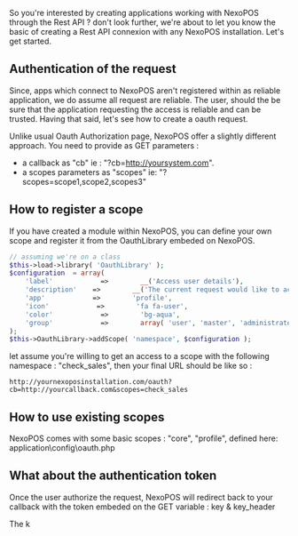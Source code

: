 So you're interested by creating applications working with NexoPOS through the Rest API ? don't look further, we're about to let you know 
the basic of creating a Rest API connexion with any NexoPOS installation. Let's get started.

## Authentication of the request
Since, apps which connect to NexoPOS aren't registered within as reliable application, we do assume all request are reliable. The user, should
the be sure that the application requesting the access is reliable and can be trusted. Having that said, let's see how to create a oauth request.

Unlike usual Oauth Authorization page, NexoPOS offer a slightly different approach. You need to provide as GET parameters : 
- a callback as "cb" ie : "?cb=http://yoursystem.com".
- a scopes parameters as "scopes" ie: "?scopes=scope1,scope2,scopes3"

## How to register a scope
If you have created a module within NexoPOS, you can define your own scope and register it from the OauthLibrary embeded on NexoPOS.

```php
// assuming we're on a class
$this->load->library( 'OauthLibrary' );
$configuration  = array(
    'label'            =>        __('Access user details'),
    'description'    =>        __('The current request would like to access user informations such as name, email, except password'),
    'app'            =>        'profile',
    'icon'            =>        'fa fa-user',
    'color'            =>        'bg-aqua',
    'group'            =>        array( 'user', 'master', 'administrator' )
);
$this->OauthLibrary->addScope( 'namespace', $configuration );
```

let assume you're willing to get an access to a scope with the following namespace : "check_sales", then your final URL should be like so :

 `http://yournexoposinstallation.com/oauth?cb=http://yourcallback.com&scopes=check_sales`
 
 ## How to use existing scopes
 NexoPOS comes with some basic scopes : "core", "profile", defined here: application\config\oauth.php
 
 ## What about the authentication token
 Once the user authorize the request, NexoPOS will redirect back to your callback with the token embeded on the GET variable : key & key_header
 
 The k
